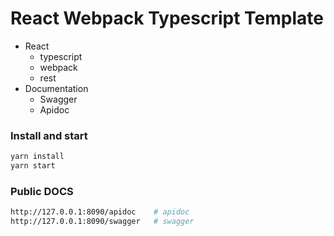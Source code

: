 # React Webpack Typescript Template

- React 
  - typescript
  - webpack
  - rest
- Documentation
  - Swagger
  - Apidoc


### Install and start
```sh
yarn install
yarn start
```

### Public DOCS 
```sh
http://127.0.0.1:8090/apidoc    # apidoc
http://127.0.0.1:8090/swagger   # swagger
```

